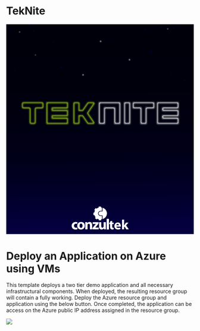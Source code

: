 # TekNite
![](/Images/tekniteimg.png "Hello World")

# Deploy an Application on Azure using VMs 

This template deploys a two tier demo application and all necessary infrastructural components. When deployed, the resulting resource group will contain a fully working. Deploy the Azure resource group and application using the below button. Once completed, the application can be access on the Azure public IP address assigned in the resource group. 

<a href="https://portal.azure.com/#create/Microsoft.Template/uri/https%3A%2F%2Fraw.githubusercontent.com%2Fcrisrc012%2FTekNite%2Fmain%2FARM%2FSmartHotel%2FSmartHotelTest.json" target="_blank">
    <img src="http://azuredeploy.net/deploybutton.png"/>
</a>


